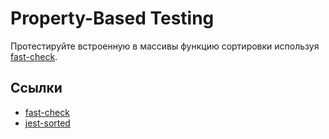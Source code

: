 # Property-Based Testing

Протестируйте встроенную в массивы функцию сортировки используя [fast-check](https://github.com/dubzzz/fast-check).

## Ссылки

* [fast-check](https://github.com/dubzzz/fast-check)
* [jest-sorted](https://github.com/P-Copley/jest-sorted)